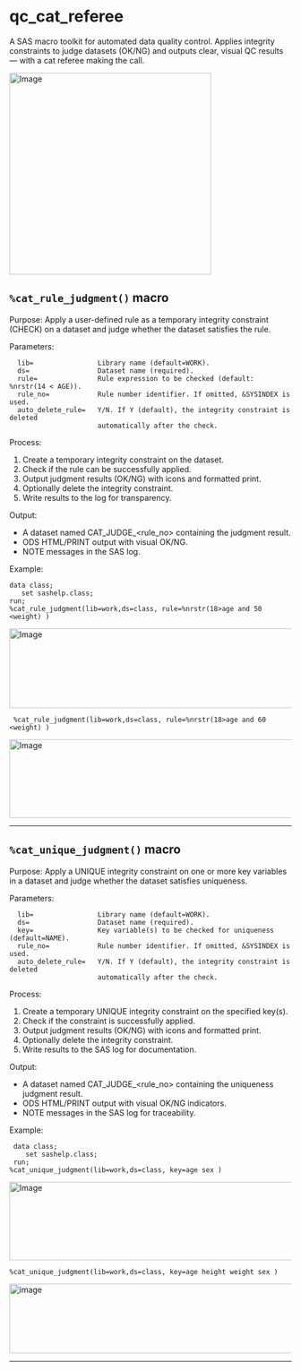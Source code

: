 # qc_cat_referee
A SAS macro toolkit for automated data quality control. Applies integrity constraints to judge datasets (OK/NG) and outputs clear, visual QC results — with a cat referee making the call.  

<img width="360" height="360" alt="Image" src="https://github.com/user-attachments/assets/847d3d66-674e-4502-92d5-21259b7072d2" />

## `%cat_rule_judgment()` macro <a name="catrulejudgment-macro-1"></a> ######
 Purpose:    Apply a user-defined rule as a temporary integrity constraint (CHECK) on a dataset and judge whether the dataset satisfies the rule.  

 Parameters:  
 ~~~text
   lib=                Library name (default=WORK).
   ds=                 Dataset name (required).
   rule=               Rule expression to be checked (default: %nrstr(14 < AGE)).
   rule_no=            Rule number identifier. If omitted, &SYSINDEX is used.
   auto_delete_rule=   Y/N. If Y (default), the integrity constraint is deleted 
                       automatically after the check.
~~~~

 Process:  
   1. Create a temporary integrity constraint on the dataset.  
   2. Check if the rule can be successfully applied.  
   3. Output judgment results (OK/NG) with icons and formatted print.  
   4. Optionally delete the integrity constraint.  
   5. Write results to the log for transparency.  
  
 Output:  
   - A dataset named CAT_JUDGE_<rule_no> containing the judgment result.  
   - ODS HTML/PRINT output with visual OK/NG.  
   - NOTE messages in the SAS log.  

 Example:  
 ~~~sas
 data class;
	set sashelp.class;
 run;
 %cat_rule_judgment(lib=work,ds=class, rule=%nrstr(18>age and 50 <weight) )
~~~

<img width="616" height="142" alt="Image" src="https://github.com/user-attachments/assets/27e0aad9-8717-4d37-923e-5bff5beab9b3" />

~~~sas
 %cat_rule_judgment(lib=work,ds=class, rule=%nrstr(18>age and 60 <weight) )
~~~

<img width="608" height="140" alt="Image" src="https://github.com/user-attachments/assets/bbf9e137-dec6-46d1-bb6a-414482b1e76c" />
  
---

## `%cat_unique_judgment()` macro <a name="catuniquejudgment-macro-2"></a> ######
 Purpose:    Apply a UNIQUE integrity constraint on one or more key variables in a dataset and judge whether the dataset satisfies uniqueness.  
  
 Parameters:  
 ~~~text
   lib=                Library name (default=WORK).
   ds=                 Dataset name (required).
   key=                Key variable(s) to be checked for uniqueness (default=NAME).
   rule_no=            Rule number identifier. If omitted, &SYSINDEX is used.
   auto_delete_rule=   Y/N. If Y (default), the integrity constraint is deleted 
                       automatically after the check.
~~~
 Process:  
   1. Create a temporary UNIQUE integrity constraint on the specified key(s).  
   2. Check if the constraint is successfully applied.  
   3. Output judgment results (OK/NG) with icons and formatted print.  
   4. Optionally delete the integrity constraint.  
   5. Write results to the SAS log for documentation.  
  
 Output:  
   - A dataset named CAT_JUDGE_<rule_no> containing the uniqueness judgment result.  
   - ODS HTML/PRINT output with visual OK/NG indicators.  
   - NOTE messages in the SAS log for traceability.  
  
 Example:  
~~~sas
 data class;
	set sashelp.class;
 run;
%cat_unique_judgment(lib=work,ds=class, key=age sex )
~~~

<img width="606" height="140" alt="Image" src="https://github.com/user-attachments/assets/8bd9b3f9-37a4-4346-a065-ec43d38b435d" />

~~~sas
%cat_unique_judgment(lib=work,ds=class, key=age height weight sex )
~~~

<img width="698" height="124" alt="image" src="https://github.com/user-attachments/assets/49620cf9-918c-4b12-93dd-7ccb53b81a91" />


---
